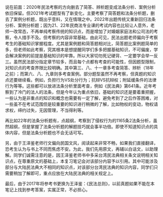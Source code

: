 说在前面：2020年民法考察的方向删去了简答、辨析题变成法条分析、案例分析依旧保留。但2021年考试题型有了新变化，主要考察了简答题和法条分析题，删去了案例分析题，既出乎意料，又在情理之中。2022年出题传统又重新回归法条分析、案例分析题；因为21、22年民商法专业课的考试内容也比较让人意外，老师一改常态，不再单纯考察传统的知识点，而是增加了对婚姻家庭法和公司法的考察，令人措手不及。但考察的内容非常基础，由此可见，民法出题老师偏向于考察考生的基础知识掌握程度。尤其是案例题和简答题相对比，简答题比案例题简单的多，但老师如此考察，究其根本是想提醒同学们多多把握基础知识，不可偏废，学会解决案例的前提是基础知识的牢靠。所以大家切勿死记硬背、一定要学会举一反三。虽然民法部分指定章节较多，而且每个点都有考查的可能性，但因题型限制，对知识点的考查界限比较明确。其中第三、八、十一章多考查简答、辨析（18年之前）；而第六、八、九章则多考查案例。部分题型虽然不再考察，但真题的知识点还要继续看。例如，负担行为VS处分行为；抗辩VS抗辩权；附延缓条件的法律行为等等。这些都可以放进法条分析里面考查，例如《民法典》第641条。近年考察到了冷门的法人的法条，但是今年认为重点依旧，基础的知识还是要着重把握，一些认为是非重点的知识和概念也需要有一定了解，避免考到了之后作答困难，对一些虽不在考试范围但是较重要的知识进行稍微的了解，比如物权的变动，物权请求权，缔约过失，无因管理，不当得利等。

再比如22年的法条分析题有，点超纲，考察到了侵权行为的1165条2法条分析，虽然超纲，但是掌握了法条分析题的解题技巧就会事半功倍。即使不知道知识点的具体内容，但是法条分析题也不会无话可写。

另，由于王泽鉴老师行文偏向民国文风，阅读起来非常不畅，如果我们直接翻译，恐考生认为与书上不同而焦虑不安。为此，我们先用原文，再辅以白话文，以助理解。同学们诚需注意的是，因王泽鉴老师书中多采台湾民法典相关条文说明相关知识点，在尊重原文的基础上，本复习笔记会对该部分内容予以引用。其中可能涉及部分与大陆民法典大不相同的知识点，对该部分台湾民法典的知识内容，同学们只需要稍加了解即可，重点应放在大陆民法典的相关规定上。

最后，由于2017年将参考书更换为王泽鉴：《民法总则》，以前真题如果不能在本笔记上找到参考答案，实属正常，不必担心。